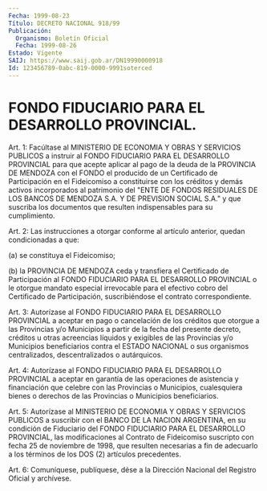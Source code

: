 ```yaml
---
Fecha: 1999-08-23
Título: DECRETO NACIONAL 918/99
Publicación:
  Organismo: Boletín Oficial
  Fecha: 1999-08-26
Estado: Vigente
SAIJ: https://www.saij.gob.ar/DN19990000918
Id: 123456789-0abc-819-0000-9991soterced
---
```

# FONDO FIDUCIARIO PARA EL DESARROLLO PROVINCIAL.

<a id="1"></a>
Art. 1: Facúltase  al  MINISTERIO  DE ECONOMIA  Y  OBRAS  Y SERVICIOS  PUBLICOS  a  instruir  al  FONDO  FIDUCIARIO    PARA  EL DESARROLLO  PROVINCIAL para que acepte aplicar al pago de la  deuda de la PROVINCIA  DE  MENDOZA  con  el  FONDO  el  producido  de  un Certificado  de  Participación en el Fideicomiso a constituirse con los créditos y demás  activos  incorporados al patrimonio del "ENTE DE FONDOS RESIDUALES DE LOS BANCOS  DE  MENDOZA S.A. Y DE PREVISION SOCIAL S.A." y que suscriba los documentos que resulten indispensables para su cumplimiento.

<a id="2"></a>
Art. 2: Las instrucciones a otorgar conforme al artículo anterior, quedan condicionadas a que:

(a) se constituya el Fideicomiso;

(b)  la PROVINCIA DE MENDOZA ceda y transfiera  el  Certificado  de Participación  al  FONDO FIDUCIARIO PARA EL DESARROLLO PROVINCIAL o le otorgue mandato especial  irrevocable para el efectivo cobro del Certificado de Participación, suscribiéndose el contrato correspondiente.

<a id="3"></a>
Art.  3:  Autorízase  al  FONDO  FIDUCIARIO  PARA  EL  DESARROLLO PROVINCIAL  a aceptar en pago o cancelación  de  los  créditos  que otorgue a las  Provincias  y/o  Municipios a partir de la fecha del presente decreto, créditos u otras  acreencias líquidos y exigibles de  las Provincias y/o Municipios beneficiarios  contra  el  ESTADO NACIONAL    o  sus  organismos  centralizados,  descentralizados  o autárquicos.

<a id="4"></a>
Art.  4:  Autorízase  al  FONDO  FIDUCIARIO  PARA  EL  DESARROLLO PROVINCIAL a aceptar en garantía de las operaciones de asistencia y financiación    que   celebre  con  las  Provincias  o  Municipios, cualesquiera bienes o  derechos  de  las  Provincias  o  Municipios beneficiarios.

<a id="5"></a>
Art.  5: Autorízase al MINISTERIO DE ECONOMIA Y OBRAS Y SERVICIOS PUBLICOS a  suscribir  con  el  BANCO DE LA NACION ARGENTINA, en su condición de Fiduciario del FONDO  FIDUCIARIO  PARA  EL  DESARROLLO PROVINCIAL, las modificaciones al Contrato de Fideicomiso suscripto con fecha 25 de noviembre de 1998, que resulten necesarias a fin de adecuarlo  a  los  términos  de  los  DOS (2) artículos precedentes.

<a id="6"></a>
Art. 6: Comuníquese, publíquese, dése  a la Dirección Nacional del Registro Oficial y archívese.